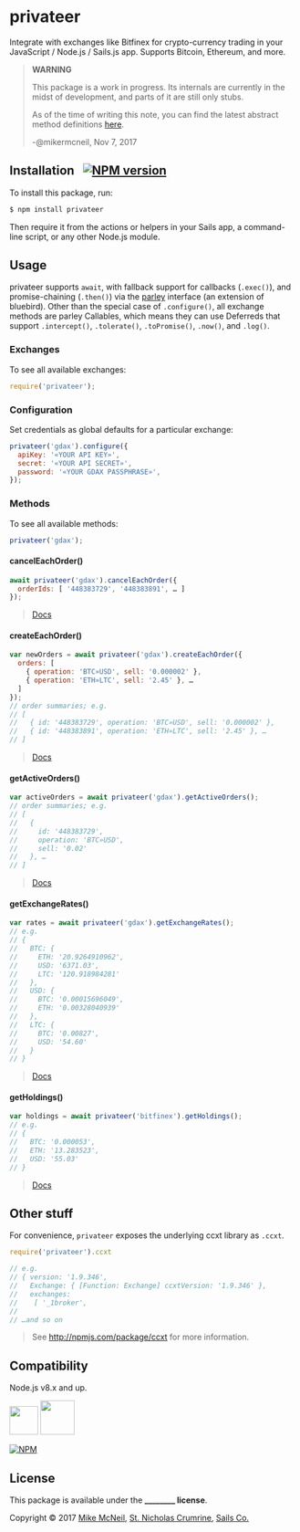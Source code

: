 # privateer

Integrate with exchanges like Bitfinex for crypto-currency trading in your JavaScript / Node.js / Sails.js app.  Supports Bitcoin, Ethereum, and more.

> **WARNING**
>
> This package is a work in progress.  Its internals are currently in the midst of development, and parts of it are still only stubs.
>
> As of the time of writing this note, you can find the latest abstract method definitions [here](https://github.com/mikermcneil/privateer/tree/master/lib/abstract-interface/methods).
>
> -@mikermcneil, Nov 7, 2017

## Installation &nbsp; [![NPM version](https://badge.fury.io/js/privateer.svg)](http://badge.fury.io/js/privateer)

To install this package, run:

```bash
$ npm install privateer
```

Then require it from the actions or helpers in your Sails app, a command-line script, or any other Node.js module.

## Usage

privateer supports `await`, with fallback support for callbacks (`.exec()`), and promise-chaining (`.then()`) via the [parley](https://npmjs.com/package/parley) interface (an extension of bluebird).  Other than the special case of `.configure()`, all exchange methods are parley Callables, which means they can use Deferreds that support `.intercept()`, `.tolerate()`, `.toPromise()`, `.now()`, and `.log()`.

### Exchanges

To see all available exchanges:

```js
require('privateer');
```


### Configuration

Set credentials as global defaults for a particular exchange:

```js
privateer('gdax').configure({
  apiKey: '«YOUR API KEY»',
  secret: '«YOUR API SECRET»',
  password: '«YOUR GDAX PASSPHRASE»',
});
```

### Methods

To see all available methods:

```js
privateer('gdax');
```


#### cancelEachOrder()

```js
await privateer('gdax').cancelEachOrder({
  orderIds: [ '448383729', '448383891', … ]
});
```

> [Docs](https://github.com/mikermcneil/privateer/blob/master/lib/abstract-interface/methods/CANCEL_EACH_ORDER.js)



#### createEachOrder()

```js
var newOrders = await privateer('gdax').createEachOrder({
  orders: [
    { operation: 'BTC»USD', sell: '0.000002' },
    { operation: 'ETH»LTC', sell: '2.45' }, …
  ]
});
// order summaries; e.g.
// [
//   { id: '448383729', operation: 'BTC»USD', sell: '0.000002' },
//   { id: '448383891', operation: 'ETH»LTC', sell: '2.45' }, …
// ]
```

> [Docs](https://github.com/mikermcneil/privateer/blob/master/lib/abstract-interface/methods/CREATE_EACH_ORDER.js)



#### getActiveOrders()

```js
var activeOrders = await privateer('gdax').getActiveOrders();
// order summaries; e.g.
// [
//   {
//     id: '448383729',
//     operation: 'BTC»USD',
//     sell: '0.02'
//   }, …
// ]
```

> [Docs](https://github.com/mikermcneil/privateer/blob/master/lib/abstract-interface/methods/GET_ACTIVE_ORDERS.js)



#### getExchangeRates()

```js
var rates = await privateer('gdax').getExchangeRates();
// e.g.
// {
//   BTC: {
//     ETH: '20.9264910962',
//     USD: '6371.03',
//     LTC: '120.918984281'
//   },
//   USD: {
//     BTC: '0.00015696049',
//     ETH: '0.00328040939'
//   },
//   LTC: {
//     BTC: '0.00827',
//     USD: '54.60'
//   }
// }
```

> [Docs](https://github.com/mikermcneil/privateer/blob/master/lib/abstract-interface/methods/GET_EXCHANGE_RATES.js)



#### getHoldings()

```js
var holdings = await privateer('bitfinex').getHoldings();
// e.g.
// {
//   BTC: '0.000053',
//   ETH: '13.283523',
//   USD: '55.03'
// }
```

> [Docs](https://github.com/mikermcneil/privateer/blob/master/lib/abstract-interface/methods/GET_HOLDINGS.js)


## Other stuff

For convenience, `privateer` exposes the underlying ccxt library as `.ccxt`.

```js
require('privateer').ccxt

// e.g.
// { version: '1.9.346',
//   Exchange: { [Function: Exchange] ccxtVersion: '1.9.346' },
//   exchanges:
//    [ '_1broker',
//
// …and so on
```

> See http://npmjs.com/package/ccxt for more information.



## Compatibility

Node.js v8.x and up.

<a href="https://sailsjs.com"><img width="50" src="https://camo.githubusercontent.com/9e49073459ed4e0e2687b80eaf515d87b0da4a6b/687474703a2f2f62616c64657264617368792e6769746875622e696f2f7361696c732f696d616765732f6c6f676f2e706e67" /></a>&nbsp;<a href="http://nodejs.org"><img width="60" src="https://user-images.githubusercontent.com/618009/28782759-c62f8f20-75d3-11e7-8a83-32fb52178416.png" /></a>

[![NPM](https://nodei.co/npm/privateer.png?downloads=true)](http://npmjs.com/package/privateer)

## License

This package is available under the **________ license**.

Copyright &copy; 2017 [Mike McNeil](https://twitter.com/mikermcneil), [St. Nicholas Crumrine](https://github.com/uncletammy), [Sails Co.](https://sailsjs.com/about)


